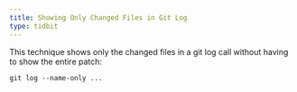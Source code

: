 ```yaml
---
title: Showing Only Changed Files in Git Log
type: tidbit
---
```


This technique shows only the changed files in a git log call without having to show the entire patch:

    git log --name-only ...